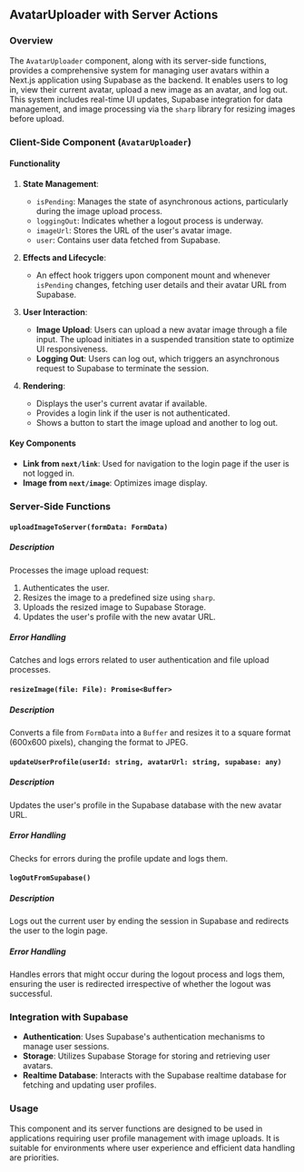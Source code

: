## AvatarUploader with Server Actions

### Overview

The `AvatarUploader` component, along with its server-side functions, provides a comprehensive system for managing user avatars within a Next.js application using Supabase as the backend. It enables users to log in, view their current avatar, upload a new image as an avatar, and log out. This system includes real-time UI updates, Supabase integration for data management, and image processing via the `sharp` library for resizing images before upload.

### Client-Side Component (`AvatarUploader`)

#### Functionality

1. **State Management**:

   - `isPending`: Manages the state of asynchronous actions, particularly during the image upload process.
   - `loggingOut`: Indicates whether a logout process is underway.
   - `imageUrl`: Stores the URL of the user's avatar image.
   - `user`: Contains user data fetched from Supabase.

2. **Effects and Lifecycle**:

   - An effect hook triggers upon component mount and whenever `isPending` changes, fetching user details and their avatar URL from Supabase.

3. **User Interaction**:

   - **Image Upload**: Users can upload a new avatar image through a file input. The upload initiates in a suspended transition state to optimize UI responsiveness.
   - **Logging Out**: Users can log out, which triggers an asynchronous request to Supabase to terminate the session.

4. **Rendering**:
   - Displays the user's current avatar if available.
   - Provides a login link if the user is not authenticated.
   - Shows a button to start the image upload and another to log out.

#### Key Components

- **Link from `next/link`**: Used for navigation to the login page if the user is not logged in.
- **Image from `next/image`**: Optimizes image display.

### Server-Side Functions

#### `uploadImageToServer(formData: FormData)`

##### Description

Processes the image upload request:

1. Authenticates the user.
2. Resizes the image to a predefined size using `sharp`.
3. Uploads the resized image to Supabase Storage.
4. Updates the user's profile with the new avatar URL.

##### Error Handling

Catches and logs errors related to user authentication and file upload processes.

#### `resizeImage(file: File): Promise<Buffer>`

##### Description

Converts a file from `FormData` into a `Buffer` and resizes it to a square format (600x600 pixels), changing the format to JPEG.

#### `updateUserProfile(userId: string, avatarUrl: string, supabase: any)`

##### Description

Updates the user's profile in the Supabase database with the new avatar URL.

##### Error Handling

Checks for errors during the profile update and logs them.

#### `logOutFromSupabase()`

##### Description

Logs out the current user by ending the session in Supabase and redirects the user to the login page.

##### Error Handling

Handles errors that might occur during the logout process and logs them, ensuring the user is redirected irrespective of whether the logout was successful.

### Integration with Supabase

- **Authentication**: Uses Supabase's authentication mechanisms to manage user sessions.
- **Storage**: Utilizes Supabase Storage for storing and retrieving user avatars.
- **Realtime Database**: Interacts with the Supabase realtime database for fetching and updating user profiles.

### Usage

This component and its server functions are designed to be used in applications requiring user profile management with image uploads. It is suitable for environments where user experience and efficient data handling are priorities.
